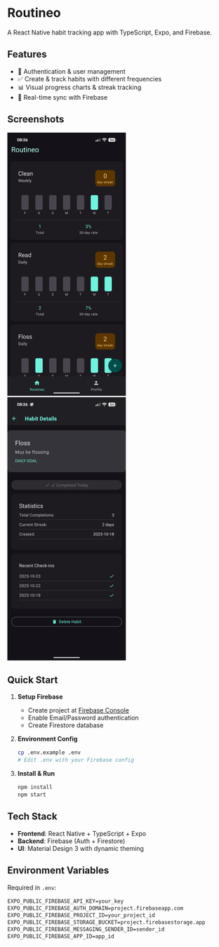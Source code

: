 # Routineo

A React Native habit tracking app with TypeScript, Expo, and Firebase.

## Features

- 🔐 Authentication & user management
- ✅ Create & track habits with different frequencies  
- 📊 Visual progress charts & streak tracking
- 💾 Real-time sync with Firebase

## Screenshots

![alt text](assets/screenshot1.png)   ![alt text](assets/screenshot2.png)

## Quick Start

1. **Setup Firebase**
   - Create project at [Firebase Console](https://console.firebase.google.com/)
   - Enable Email/Password authentication
   - Create Firestore database

2. **Environment Config**

   ```bash
   cp .env.example .env
   # Edit .env with your Firebase config
   ```

3. **Install & Run**

   ```bash
   npm install
   npm start
   ```

## Tech Stack

- **Frontend**: React Native + TypeScript + Expo
- **Backend**: Firebase (Auth + Firestore)
- **UI**: Material Design 3 with dynamic theming

## Environment Variables

Required in `.env`:

```env
EXPO_PUBLIC_FIREBASE_API_KEY=your_key
EXPO_PUBLIC_FIREBASE_AUTH_DOMAIN=project.firebaseapp.com
EXPO_PUBLIC_FIREBASE_PROJECT_ID=your_project_id
EXPO_PUBLIC_FIREBASE_STORAGE_BUCKET=project.firebasestorage.app
EXPO_PUBLIC_FIREBASE_MESSAGING_SENDER_ID=sender_id
EXPO_PUBLIC_FIREBASE_APP_ID=app_id
```
